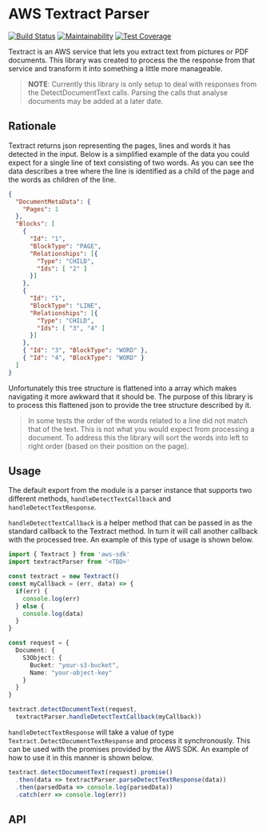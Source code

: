 # AWS Textract Parser
[![Build Status](https://travis-ci.org/briancullen/aws-textract-parser.svg?branch=master)](https://travis-ci.org/briancullen/aws-textract-parser)
[![Maintainability](https://api.codeclimate.com/v1/badges/566b704c4b4d35be1ea9/maintainability)](https://codeclimate.com/github/briancullen/aws-textract-parser/maintainability)
[![Test Coverage](https://api.codeclimate.com/v1/badges/566b704c4b4d35be1ea9/test_coverage)](https://codeclimate.com/github/briancullen/aws-textract-parser/test_coverage)

Textract is an AWS service that lets you extract text from pictures or PDF documents. This library was created to process the the response from that service and transform it into something a little more manageable.

> **NOTE**: Currently this library is only setup to deal with responses from the DetectDocumentText calls. Parsing the calls that analyse documents may be added at a later date.

## Rationale
Textract returns json representing the pages, lines and words it has detected in the input. Below is a simplified example of the data you could expect for a single line of text consisting of two words. As you can see the data describes a tree where the line is identified as a child of the page and the words as children of the line.

```json
{
  "DocumentMetaData": {
    "Pages": 1
  },
  "Blocks": [
    {
      "Id": "1",
      "BlockType": "PAGE",
      "Relationships": [{
        "Type": "CHILD",
        "Ids": [ "2" ]
      }]
    },
    { 
      "Id": "1",
      "BlockType": "LINE",
      "Relationships": [{
        "Type": "CHILD",
        "Ids": [ "3", "4" ]
      }]
    },
    { "Id": "3", "BlockType": "WORD" },
    { "Id": "4", "BlockType": "WORD" }
  ]
}
```

Unfortunately this tree structure is flattened into a array which makes navigating it more awkward that it should be. The purpose of this library is to process this flattened json to provide the tree structure described by it.

> In some tests the order of the words related to a line did not match that of the text. This is not what you would expect from processing a document. To address this the library will sort the words into left to right order (based on their position on the page).

## Usage

The default export from the module is a parser instance that supports two different methods, `handleDetectTextCallback` and `handleDetectTextResponse`.

`handleDetectTextCallback` is a helper method that can be passed in as the standard callback to the Textract method. In turn it will call another callback with the processed tree. An example of this type of usage is shown below.

```typescript
import { Textract } from 'aws-sdk'
import textractParser from '<TBD>'

const textract = new Textract()
const myCallback = (err, data) => {
  if(err) {
    console.log(err)
  } else {
    console.log(data)
  }
}

const request = {
  Document: {
    S3Object: {
      Bucket: "your-s3-bucket",
      Name: "your-object-key"
    }
  }
}

textract.detectDocumentText(request,
  textractParser.handleDetectTextCallback(myCallback))
```

`handleDetectTextResponse` will take a value of type `Textract.DetectDocumentTextResponse` and process it synchronously. This can be used with the promises provided by the AWS SDK. An example of how to use it in this manner is shown below.

```typescript
textract.detectDocumentText(request).promise()
  .then(data => textractParser.parseDetectTextResponse(data))
  .then(parsedData => console.log(parsedData))
  .catch(err => console.log(err))
```

## API
